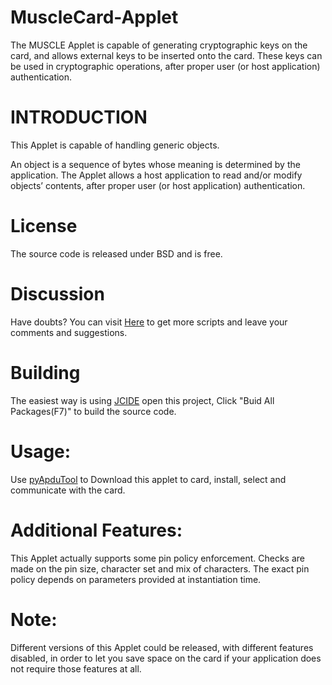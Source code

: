 # MuscleCard-Applet
The MUSCLE Applet is capable of generating cryptographic keys on the card, and allows external keys to be inserted onto the card. These keys can be used in cryptographic operations, after proper user (or host application) authentication. 

INTRODUCTION
========
This Applet is capable of handling generic objects. 

An object is a sequence of bytes whose meaning is determined by the application. The Applet allows a host application to read and/or modify objects’ contents, after proper user (or host application) authentication. 

License 
=======
The source code is released under BSD and is free.

Discussion
=======

Have doubts? You can visit [Here](http://javacardos.com/javacardforum/viewforum.php?f=40) to get more scripts and leave your comments and suggestions.

Building
===

The easiest way is using [JCIDE](http://javacardos.com/javacardforum/viewtopic.php?f=26&t=43) open this project,  Click "Buid All Packages(F7)" to build the source code.

Usage:
===========
 Use [pyApduTool](http://javacardos.com/javacardforum/viewtopic.php?f=3&t=38) to Download this  applet to card, install, select and communicate with the card.


Additional Features:
=========
This Applet actually supports some pin policy enforcement.
Checks are made on the pin size, character set and mix of characters.
The exact pin policy depends on parameters provided at instantiation time.

Note:
======
Different versions of this Applet could be released, with different features disabled, in order to let you save space on the card if your application does not require those features at all.

